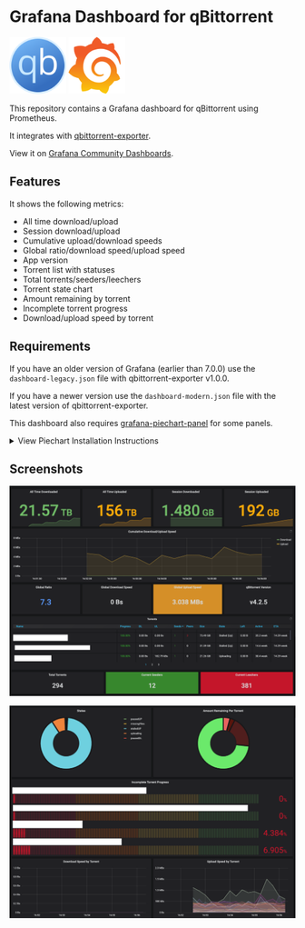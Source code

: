 # Grafana Dashboard for qBittorrent

<img src="https://github.com/caseyscarborough/qbittorrent-grafana-dashboard/blob/master/images/logo.png" width=100> <img src="https://github.com/caseyscarborough/qbittorrent-grafana-dashboard/blob/master/images/grafana.png" width=100>

This repository contains a Grafana dashboard for qBittorrent using Prometheus.

It integrates with [qbittorrent-exporter](https://github.com/caseyscarborough/qbittorrent-exporter).

View it on [Grafana Community Dashboards](https://grafana.com/grafana/dashboards/15116).

## Features

It shows the following metrics:

- All time download/upload
- Session download/upload
- Cumulative upload/download speeds
- Global ratio/download speed/upload speed
- App version
- Torrent list with statuses
- Total torrents/seeders/leechers
- Torrent state chart
- Amount remaining by torrent
- Incomplete torrent progress
- Download/upload speed by torrent

## Requirements

If you have an older version of Grafana (earlier than 7.0.0) use the `dashboard-legacy.json` file with qbittorrent-exporter v1.0.0.

If you have a newer version use the `dashboard-modern.json` file with the latest version of qbittorrent-exporter.

This dashboard also requires [grafana-piechart-panel](https://grafana.com/grafana/plugins/grafana-piechart-panel/) for some panels. 

<details>
	<summary>View Piechart Installation Instructions</summary>

```bash
# Grafana CLI
grafana-cli plugins install grafana-piechart-panel

# Download and unzip manually
wget -nv https://grafana.com/api/plugins/grafana-piechart-panel/versions/latest/download -O grafana-piechart-panel.zip
unzip -q grafana-piechart-panel.zip -d .
mv grafana-piechart-panel /var/lib/grafana/plugins/grafana-piechart-panel
rm grafana-piechart-panel.zip

# Clone the Git repo
git clone https://github.com/grafana/piechart-panel.git --branch release-1.6.1
mv piechart-panel /var/lib/grafana/plugins/grafana-piechart-panel
```

Restart your Grafana server after installing the plugin.
</details>

## Screenshots

![](https://github.com/caseyscarborough/qbittorrent-grafana-dashboard/blob/master/images/top.png)

![](https://github.com/caseyscarborough/qbittorrent-grafana-dashboard/blob/master/images/bottom.png)